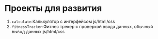 # Проекты для развития
1. `calculate`:Калькулятор с интерфейсом js/html/css 
2. `fitnessTracker`:Фитнес трекер с проверкой ввода данных, обычный вывод данных js/html/css 
